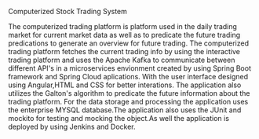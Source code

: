 Computerized Stock Trading System

The computerized trading platform is platform used in the daily trading market for current market data as well as to predicate the future trading predications to generate an overview for future trading. The computerized trading platform fetches the current trading info by using the interactive trading platform and uses the Apache Kafka to communicate between different API's in a microservices envionment created by using Spring Boot framework and Spring Cloud aplications. With the user interface designed using Angular,HTML and CSS for better interations. The application also utilizes the Galton's algorithm to predicate the future information about the trading platform. For the data storage and processing the application uses the enterprise MYSQL database.The application also uses the JUnit and mockito for testing and mocking the object.As well the application is deployed by using Jenkins and Docker.

